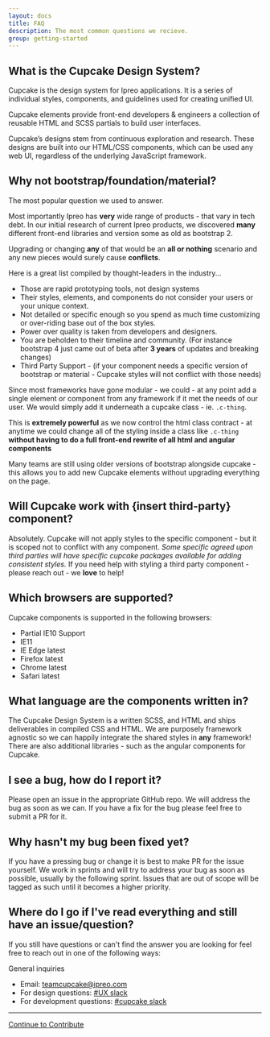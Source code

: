 ```yaml
---
layout: docs
title: FAQ
description: The most common questions we recieve.
group: getting-started
---
```


## What is the Cupcake Design System?
Cupcake is the design system for Ipreo applications. It is a series of individual styles, components, and guidelines used for creating unified UI.

Cupcake elements provide front-end developers & engineers a collection of reusable HTML and SCSS partials to build user interfaces. 

Cupcake’s designs stem from continuous exploration and research. These designs are built into our HTML/CSS components, which can be used any web UI, regardless of the underlying JavaScript framework. 

## Why not bootstrap/foundation/material?
The most popular question we used to answer.

Most importantly Ipreo has **very** wide range of products - that vary in tech debt. 
In our initial research of current Ipreo products, we discovered **many** different front-end libraries and version some as old as bootstrap 2. 

Upgrading or changing **any** of that would be an **all or nothing** scenario and any new pieces would surely cause **conflicts**.

Here is a great list compiled by thought-leaders in the industry...

- Those are rapid prototyping tools, not design systems
- Their styles, elements, and components do not consider your users or your unique context.
- Not detailed or specific enough so you spend as much time customizing or over-riding base out of the box styles.
- Power over quality is taken from developers and designers.
- You are beholden to their timeline and community. (For instance bootstrap 4 just came out of beta after **3 years** of updates and breaking changes)
- Third Party Support - (if your component needs a specific version of bootstrap or material - Cupcake styles will not conflict with those needs)

Since most frameworks have gone modular - we could - at any point add a single element or component from any framework if it met the needs of our user. 
We would simply add it underneath a cupcake class - ie. `.c-thing`.

This is **extremely powerful** as we now control the html class contract - at anytime we could change all of the styling inside a class like `.c-thing` **without having to do a full front-end rewrite of all html and angular components**

Many teams are still using older versions of bootstrap alongside cupcake - this allows you to add new Cupcake elements without upgrading everything on the page.

## Will Cupcake work with {insert third-party} component?
Absolutely. Cupcake will not apply styles to the specific component - but it is scoped not to conflict with any component. *Some specific agreed upon third parties will have specific cupcake packages available for adding consistent styles.* If you need help with styling a third party component - please reach out - we **love** to help!

## Which browsers are supported?
Cupcake components is supported in the following browsers:
- <i class="fab fa-internet-explorer c-text-muted" aria-hidden="true"></i> Partial IE10 Support
- <i class="fab fa-internet-explorer" aria-hidden="true"></i> IE11
- <i class="fab fa-edge" aria-hidden="true"></i> IE Edge latest
- <i class="fab fa-firefox" aria-hidden="true"></i> Firefox latest
- <i class="fab fa-chrome" aria-hidden="true"></i> Chrome latest
- <i class="fab fa-safari" aria-hidden="true"></i> Safari latest

## What language are the components written in?
The Cupcake Design System is a written SCSS, and HTML and ships deliverables in compiled CSS and HTML. We are purposely framework agnostic so we can happily integrate the shared styles in **any** framework!
There are also additional libraries - such as the angular components for Cupcake.

## I see a bug, how do I report it?
Please open an issue in the appropriate GitHub repo. We will address the bug as soon as we can. If you have a fix for the bug please feel free to submit a PR for it.

## Why hasn't my bug been fixed yet?
If you have a pressing bug or change it is best to make PR for the issue yourself. We work in sprints and will try to address your bug as soon as possible, usually by the following sprint. Issues that are out of scope will be tagged as such until it becomes a higher priority.

## Where do I go if I've read everything and still have an issue/question?
If you still have questions or can't find the answer you are looking for feel free to reach out in one of the following ways:

General inquiries
- Email: [teamcupcake@ipreo.com](teamcupcake@ipreo.com) 
- For design questions: [#UX slack](https://ipreo.slack.com/messages/C521XQF4J)
- For development questions: [#cupcake slack](https://ipreo.slack.com/messages/G37P0EKR9/)

---

<a class="c-btn-link c-pull-right" href="{{ site.url }}{{ site.baseurl }}/content/getting-started/contribute/">
 Continue to Contribute <i class="fa fa-arrow-right"></i>
</a>